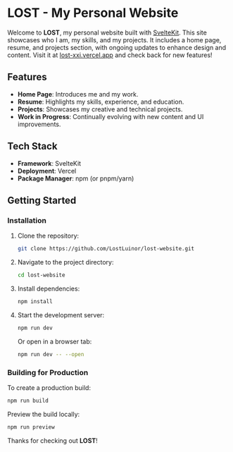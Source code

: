 # LOST - My Personal Website

<!-- ![Website Preview](https://via.placeholder.com/800x400?text=LOST+Website+Preview) -->

Welcome to **LOST**, my personal website built with [SvelteKit](https://kit.svelte.dev/). This site showcases who I am, my skills, and my projects. It includes a home page, resume, and projects section, with ongoing updates to enhance design and content. Visit it at [lost-xxi.vercel.app](https://lost-xxi.vercel.app) and check back for new features!

## Features
- **Home Page**: Introduces me and my work.
- **Resume**: Highlights my skills, experience, and education.
- **Projects**: Showcases my creative and technical projects.
- **Work in Progress**: Continually evolving with new content and UI improvements.

## Tech Stack
- **Framework**: SvelteKit
- **Deployment**: Vercel
- **Package Manager**: npm (or pnpm/yarn)

## Getting Started

### Installation
1. Clone the repository:
   ```bash
   git clone https://github.com/LostLuinor/lost-website.git
   ```
2. Navigate to the project directory:
   ```bash
   cd lost-website
   ```
3. Install dependencies:
   ```bash
   npm install
   ```
4. Start the development server:
   ```bash
   npm run dev
   ```
   Or open in a browser tab:
   ```bash
   npm run dev -- --open
   ```

### Building for Production
To create a production build:
```bash
npm run build
```
Preview the build locally:
```bash
npm run preview
```

Thanks for checking out **LOST**!